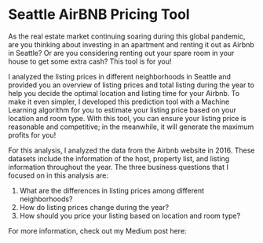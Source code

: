 # Seattle AirBNB Pricing Tool

As the real estate market continuing soaring during this global pandemic, are you thinking about investing in an apartment and renting it out as Airbnb in Seattle? Or are you considering renting out your spare room in your house to get some extra cash? This tool is for you! 

I analyzed the listing prices in different neighborhoods in Seattle and provided you an overview of listing prices and total listing during the year to help you decide the optimal location and listing time for your Airbnb. To make it even simpler, I developed this prediction tool with a Machine Learning algorithm for you to estimate your listing price based on your location and room type. With this tool, you can ensure your listing price is reasonable and competitive; in the meanwhile, it will generate the maximum profits for you!  

For this analysis, I analyzed the data from the Airbnb website in 2016. These datasets include the information of the host, property list, and listing information throughout the year. The three business questions that I focused on in this analysis are:

1.	What are the differences in listing prices among different neighborhoods?
2.	How do listing prices change during the year?
3.	How should you price your listing based on location and room type?

For more information, check out my Medium post here:
